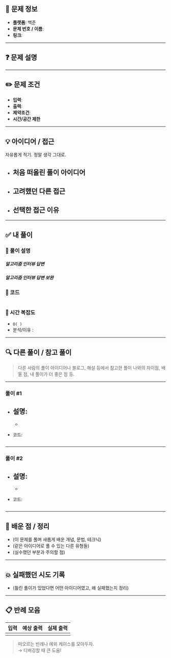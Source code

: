 ## 📄 문제 정보

- **플랫폼**: 백준
- **문제 번호 / 이름**: 
- **링크**: 

---

## ❓ 문제 설명

> 

---

## ✏️ 문제 조건

- **입력**: 
- **출력**: 
- **제약조건**:
- **시간/공간 제한**

---

## 💡 아이디어 / 접근
자유롭게 적기. 정말 생각 그대로.

- 처음 떠올린 풀이 아이디어
    - 

- 고려했던 다른 접근
    - 

- 선택한 접근 이유
    - 

---

## ✅ 내 풀이

### 🔹 풀이 설명

##### 알고리즘 인터뷰 답변


##### 알고리즘 인터뷰 답변 보완


### 🔹 코드

```python

```

### 🔹 시간 복잡도

- `O( )`
- 분석/이유 : 

---

## 🔍 다른 풀이 / 참고 풀이

> 다른 사람의 풀이 아이디어나 블로그, 해설 등에서 참고한 풀이
> 나와의 차이점, 배울 점, 내 풀이가 더 좋은 점 등.

---

### 풀이 #1

- 설명: 
    - 
    - 

- 코드:

```python

```
---

### 풀이 #2

- 설명: 
    - 
    - 

- 코드:

```python

```
---


## 📝 배운 점 / 정리

- (이 문제를 풀며 새롭게 배운 개념, 문법, 테크닉)
- (같은 아이디어로 풀 수 있는 다른 유형들)
- (실수했던 부분과 주의할 점)

---

## 💥 실패했던 시도 기록

- (틀린 풀이가 있었다면 어떤 아이디어였고, 왜 실패했는지 정리)

---

## 📋 반례 모음

| 입력 | 예상 출력 | 실제 출력 |
|------|-----------|-----------|
|      |           |           |

> 떠오르는 반례나 예외 케이스를 모아두자.  
> → 디버깅할 때 큰 도움!
